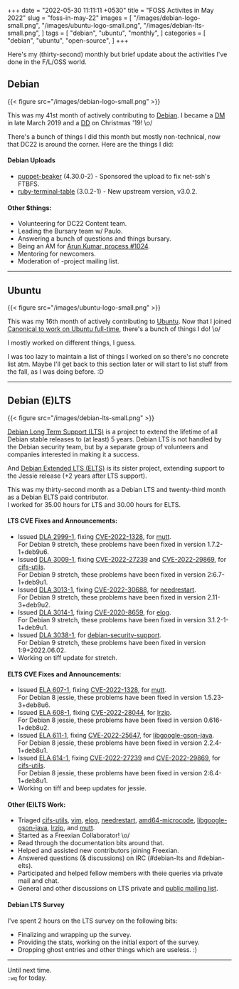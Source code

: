 +++
date = "2022-05-30 11:11:11 +0530"
title = "FOSS Activites in May 2022"
slug = "foss-in-may-22"
images = [
    "/images/debian-logo-small.png",
    "/images/ubuntu-logo-small.png",
    "/images/debian-lts-small.png",
]
tags = [
    "debian",
    "ubuntu",
    "monthly",
]
categories = [
    "debian",
    "ubuntu",
    "open-source",
]
+++

Here's my (thirty-second) monthly but brief update about the activities I've done in the F/L/OSS world.

## Debian
{{< figure src="/images/debian-logo-small.png" >}}

This was my 41st month of actively contributing to [Debian](https://www.debian.org/).
I became a [DM](https://wiki.debian.org/DebianMaintainer) in late March 2019 and a [DD](https://wiki.debian.org/DebianDeveloper) on Christmas '19! \o/

There's a bunch of things I did this month but mostly non-technical, now that DC22 is around the corner. Here are the things I did:

#### Debian Uploads

- [puppet-beaker](https://tracker.debian.org/pkg/puppet-beaker) (4.30.0-2) - Sponsored the upload to fix net-ssh's FTBFS.
- [ruby-terminal-table](https://tracker.debian.org/pkg/ruby-terminal-table) (3.0.2-1) - New upstream version, v3.0.2.

#### Other $things:

- Volunteering for DC22 Content team.
- Leading the Bursary team w/ Paulo.
- Answering a bunch of questions and things bursary.
- Being an AM for [Arun Kumar, process #1024](https://nm.debian.org/process/1024/).
- Mentoring for newcomers.
- Moderation of -project mailing list.

---

## Ubuntu
{{< figure src="/images/ubuntu-logo-small.png" >}}

This was my 16th month of actively contributing to [Ubuntu](https://ubuntu.com/about).
Now that I joined [Canonical to work on Ubuntu full-time](https://utkarsh2102.com/posts/hello-canonical/), there's a bunch of things I do! \o/

I mostly worked on different things, I guess.

I was too lazy to maintain a list of things I worked on so there's
no concrete list atm. Maybe I'll get back to this section later or
will start to list stuff from the fall, as I was doing before. :D

---

## Debian (E)LTS
{{< figure src="/images/debian-lts-small.png" >}}

[Debian Long Term Support (LTS)](https://www.freexian.com/en/services/debian-lts.html) is a project to extend the lifetime of all Debian stable releases to (at least) 5 years. Debian LTS is not handled by the Debian security team, but by a separate group of volunteers and companies interested in making it a success.  

And [Debian Extended LTS (ELTS)](https://deb.freexian.com/extended-lts) is its sister project, extending support to the Jessie release (+2 years after LTS support).

This was my thirty-second month as a Debian LTS and twenty-third month as a Debian ELTS paid contributor.  
I worked for 35.00 hours for LTS and 30.00 hours for ELTS.

#### LTS CVE Fixes and Announcements:

- Issued [DLA 2999-1](https://lists.debian.org/debian-lts-announce/2022/05/msg00010.html), fixing [CVE-2022-1328](https://security-tracker.debian.org/tracker/CVE-2022-1328), for [mutt](https://tracker.debian.org/pkg/mutt).  
  For Debian 9 stretch, these problems have been fixed in version 1.7.2-1+deb9u6.
- Issued [DLA 3009-1](https://lists.debian.org/debian-lts-announce/2022/05/msg00020.html), fixing [CVE-2022-27239](https://security-tracker.debian.org/tracker/CVE-2022-27239) and [CVE-2022-29869](https://security-tracker.debian.org/tracker/CVE-2022-29869), for [cifs-utils](https://tracker.debian.org/pkg/cifs-utils).  
  For Debian 9 stretch, these problems have been fixed in version 2:6.7-1+deb9u1.
- Issued [DLA 3013-1](https://lists.debian.org/debian-lts-announce/2022/05/msg00024.html), fixing [CVE-2022-30688](https://security-tracker.debian.org/tracker/CVE-2022-30688), for [needrestart](https://tracker.debian.org/pkg/needrestart).  
  For Debian 9 stretch, these problems have been fixed in version 2.11-3+deb9u2.
- Issued [DLA 3014-1](https://lists.debian.org/debian-lts-announce/2022/05/msg00025.html), fixing [CVE-2020-8659](https://security-tracker.debian.org/tracker/CVE-2020-8659), for [elog](https://tracker.debian.org/pkg/elog).  
  For Debian 9 stretch, these problems have been fixed in version 3.1.2-1-1+deb9u1.
- Issued [DLA 3038-1](https://lists.debian.org/debian-lts-announce/2022/06/msg00000.html), for [debian-security-support](https://tracker.debian.org/pkg/debian-security-support).  
  For Debian 9 stretch, these problems have been fixed in version 1:9+2022.06.02.
- Working on tiff update for stretch.

#### ELTS CVE Fixes and Announcements:

- Issued [ELA 607-1](), fixing [CVE-2022-1328](https://security-tracker.debian.org/tracker/CVE-2022-1328), for [mutt](https://tracker.debian.org/pkg/mutt).  
  For Debian 8 jessie, these problems have been fixed in version 1.5.23-3+deb8u6.
- Issued [ELA 608-1](), fixing [CVE-2022-28044](https://security-tracker.debian.org/tracker/CVE-2022-28044), for [lrzip](https://tracker.debian.org/pkg/lrzip).  
  For Debian 8 jessie, these problems have been fixed in version 0.616-1+deb8u2.
- Issued [ELA 611-1](), fixing [CVE-2022-25647](https://security-tracker.debian.org/tracker/CVE-2022-25647), for [libgoogle-gson-java](https://tracker.debian.org/pkg/libgoogle-gson-java).  
  For Debian 8 jessie, these problems have been fixed in version 2.2.4-1+deb8u1.
- Issued [ELA 614-1](), fixing [CVE-2022-27239](https://security-tracker.debian.org/tracker/CVE-2022-27239) and [CVE-2022-29869](https://security-tracker.debian.org/tracker/CVE-2022-29869), for [cifs-utils](https://tracker.debian.org/pkg/cifs-utils).  
  For Debian 8 jessie, these problems have been fixed in version 2:6.4-1+deb8u1.
- Working on tiff and beep updates for jessie.

#### Other (E)LTS Work:

- Triaged [cifs-utils](https://tracker.debian.org/pkg/cifs-utils),
[vim](https://tracker.debian.org/pkg/vim),
[elog](https://tracker.debian.org/pkg/elog),
[needrestart](https://tracker.debian.org/pkg/needrestart),
[amd64-microcode](https://tracker.debian.org/pkg/amd64-microcode),
[libgoogle-gson-java](https://tracker.debian.org/pkg/libgoogle-gson-java),
[lrzip](https://tracker.debian.org/pkg/lrzip), and
[mutt](https://tracker.debian.org/pkg/mutt).
- Started as a Freexian Collaborator! \o/
- Read through the documentation bits around that.
- Helped and assisted new contributors joining Freexian.
- Answered questions (& discussions) on IRC (#debian-lts and #debian-elts).
- Participated and helped fellow members with theie queries via private mail and chat.
- General and other discussions on LTS private and [public mailing list](https://lists.debian.org/debian-lts/2022/05/threads.html).

#### Debian LTS Survey

I've spent 2 hours on the LTS survey on the following bits:  
- Finalizing and wrapping up the survey.
- Providing the stats, working on the initial export of the survey.
- Dropping ghost entries and other things which are useless. :)

---

Until next time.  
`:wq` for today.
